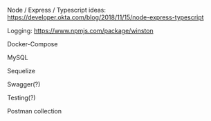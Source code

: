 Node / Express / Typescript ideas:
https://developer.okta.com/blog/2018/11/15/node-express-typescript

Logging:
https://www.npmjs.com/package/winston

Docker-Compose

MySQL

Sequelize

Swagger(?)

Testing(?)

Postman collection